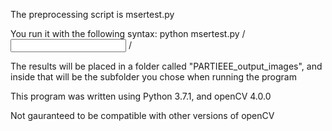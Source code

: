 The preprocessing script is msertest.py

You run it with the following syntax:
python msertest.py /<input image path/> /<output path/>
  
The results will be placed in a folder called "PARTIEEE_output_images", and inside that will be the subfolder you chose when running the program

This program was written using Python 3.7.1, and openCV 4.0.0

Not gauranteed to be compatible with other versions of openCV
